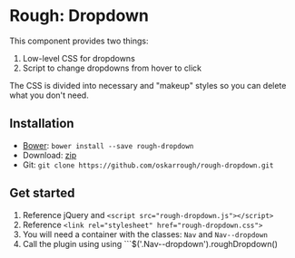 # Rough: Dropdown
This component provides two things:

1. Low-level CSS for dropdowns
2. Script to change dropdowns from hover to click

The CSS is divided into necessary and "makeup" styles so you can delete what you don't need.

## Installation
* [Bower](http://bower.io/): `bower install --save rough-dropdown`
* Download: [zip](https://github.com/oskarrough/rough-dropdown/zipball/master)
* Git: `git clone https://github.com/oskarrough/rough-dropdown.git`

## Get started
1. Reference jQuery and `<script src="rough-dropdown.js"></script>`
2. Reference `<link rel="stylesheet" href="rough-dropdown.css">`
3. You will need a container with the classes: `Nav` and `Nav--dropdown`
4. Call the plugin using using ```$('.Nav--dropdown').roughDropdown()